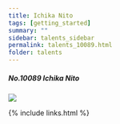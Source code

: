 ```yaml
---
title: Ichika Nito  
tags: [getting_started]
summary: ""
sidebar: talents_sidebar
permalink: talents_10089.html
folder: talents
---
```



##### No.10089 Ichika Nito 


![](https://yt3.ggpht.com/ytc/AKedOLQnZVxpiVDT4BrowDbJT8AX7_s6HNjvYcyjYeIV=s176-c-k-c0x00ffffff-no-rj)




{% include links.html %}
